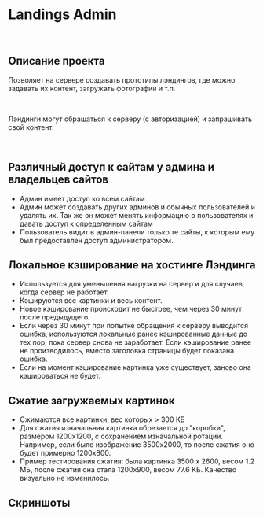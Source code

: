 <h1>Landings Admin</h1>
<br>
<h2>Описание проекта</h2>
<p>Позволяет на сервере создавать прототипы лэндингов, где можно задавать их контент, загружать фотографии и т.п.</p>
<br>
<p>Лэндинги могут обращаться к серверу (с авторизацией) и запрашивать свой контент. </p>
<br>
<h2>Различный доступ к сайтам у админа и владельцев сайтов</h2>
<ul>
  <li>Админ имеет доступ ко всем сайтам</li>
  <li>Админ может создавать других админов и обычных пользователей и удалять их. Так же он может менять информацию о пользователях и давать доступ к определенным сайтам</li>
  <li>Пользователь видит в админ-панели только те сайты, к которым ему был предоставлен доступ администратором.</li>
</ul>
<h2>Локальное кэширование на хостинге Лэндинга</h2>
<ul>
	<li>Используется для уменьшения нагрузки на сервер и 
	для случаев, когда сервер не работает.</li>
	<li>Кэшируются все картинки и весь контент.</li>
	<li>Новое кэширование происходит не быстрее, чем через 30 минут после предыдущего.</li>
	<li>Если через 30 минут при попытке обращения к серверу выводится ошибка, используются локальные ранее кэшированные данные до тех пор, пока сервер снова не заработает. Если кэширование ранее не производилось, вместо заголовка страницы будет показана ошибка.</li>
	<li>Если на момент кэширование картинка уже существует, заново она кэшироваться не будет.</li>
</ul>
<h2>Сжатие загружаемых картинок</h2>
<ul>
	<li>Сжимаются все картинки, вес которых > 300 КБ</li>
	<li>Для сжатия изначальная картинка обрезается до "коробки", размером 1200х1200, с сохранением изначальной ротации. Например, если было изображение 3500х2000, то после сжатия оно будет примерно 1200х800.</li>
	<li>Пример тестирования сжатия: была картинка 3500 х 2600, весом 1.2 МБ, после сжатия она стала 1200х900, весом 77.6 КБ. Качество визуально не изменилось.</li>
</ul>
<h2>Скриншоты</h2>
<ul style="list-style-type: none">
	<li><img src="https://pp.userapi.com/c837231/v837231114/3c6a0/HYN6SXeWpP4.jpg" alt=""></li>
	<li><img src="https://pp.userapi.com/c837231/v837231114/3c6aa/jn49DzIGxLE.jpg" alt=""></li>
	<li><img src="https://pp.userapi.com/c837231/v837231114/3c6b4/V2OxYAWVrMI.jpg" alt=""></li>
	<li><img src="https://pp.userapi.com/c837231/v837231114/3c6be/ZHZvU1W19Uk.jpg" alt=""></li>
	<li><img src="https://pp.userapi.com/c837231/v837231114/3c6c8/tvVXy48wfWU.jpg" alt=""></li>
	<li><img src="https://pp.userapi.com/c837231/v837231114/3c6d2/VGwFVxPIRfg.jpg" alt=""></li>
	<li><img src="https://pp.userapi.com/c837231/v837231114/3c6dc/Z5pKFa_80YY.jpg" alt=""></li>
	<li><img src="https://pp.userapi.com/c837231/v837231114/3c6e6/ADbhElMLsmc.jpg" alt=""></li>
	<li><img src="https://pp.userapi.com/c837231/v837231114/3c6f0/XadXvPhED4A.jpg" alt=""></li>
	<li><img src="https://pp.userapi.com/c837231/v837231114/3c6fa/Y-_MOc_Yewo.jpg" alt=""></li>
	<li><img src="https://pp.userapi.com/c837231/v837231114/3c704/UOKCjo2jkLg.jpg" alt=""></li>
	<li><img src="https://pp.userapi.com/c837231/v837231114/3c70e/KwmQZuf9MWg.jpg" alt=""></li>
	<li><img src="https://pp.userapi.com/c837231/v837231114/3c718/iN9BuGdk4xI.jpg" alt=""></li>
	<li><img src="https://pp.userapi.com/c837231/v837231114/3c722/eUJmjbha1XY.jpg" alt=""></li>
	<li><img src="https://pp.userapi.com/c837231/v837231114/3c72c/15J7Z19o3vc.jpg" alt=""></li>
	<li><img src="https://pp.userapi.com/c837231/v837231114/3c736/LLA3WFj8p9U.jpg" alt=""></li>
	<li><img src="https://pp.userapi.com/c837231/v837231114/3c740/ZO6RCriXiVs.jpg" alt=""></li>
</ul>